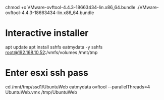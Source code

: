 chmod +x VMware-ovftool-4.4.3-18663434-lin.x86_64.bundle
./VMware-ovftool-4.4.3-18663434-lin.x86_64.bundle
# Interactive installer
apt update
apt install sshfs eatmydata -y
sshfs root@192.168.10.52:/vmfs/volumes /mnt/tmp
# Enter esxi ssh pass
cd /mnt/tmp/ssd1/UbuntuWeb
eatmydata ovftool --parallelThreads=4 UbuntuWeb.vmx /tmp/UbuntuWeb
